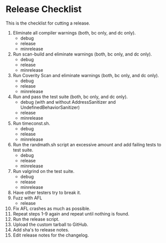 # Release Checklist

This is the checklist for cutting a release.

1.	Eliminate all compiler warnings (both, bc only, and dc only).
	* debug
	* release
	* minrelease
2.	Run scan-build and eliminate warnings (both, bc only, and dc only).
	* debug
	* release
	* minrelease
3.	Run Coverity Scan and eliminate warnings (both, bc only, and dc only).
	* debug
	* release
	* minrelease
4.	Run and pass the test suite (both, bc only, and dc only).
	* debug (with and without AddressSanitizer and UndefinedBehaviorSanitizer)
	* release
	* minrelease
5.	Run timeconst.sh.
	* debug
	* release
	* minrelease
6.	Run the randmath.sh script an excessive amount and add failing tests to
	test suite.
	* debug
	* release
	* minrelease
7.	Run valgrind on the test suite.
	* debug
	* release
	* minrelease
8.	Have other testers try to break it.
9.	Fuzz with AFL
	* release
10.	Fix AFL crashes as much as possible.
11.	Repeat steps 1-9 again and repeat until nothing is found.
12.	Run the release script.
13.	Upload the custom tarball to GitHub.
14.	Add sha's to release notes.
15.	Edit release notes for the changelog.
